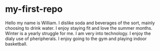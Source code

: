 # my-first-repo
Hello my name is William. I dislike soda and beverages of the sort, mainly choosing to drink water. I enjoy staying fit and love the summer months.
Winter is a yearly struggle for me. I am very into technology. I enjoy the dialy use of pheripherals. I enjoy going to the gym and playing indoor basketball.